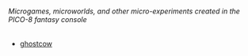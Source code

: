 ###### Microgames, microworlds, and other micro-experiments created in the PICO-8 fantasy console

- [ghostcow](/games/ghostcow/)
